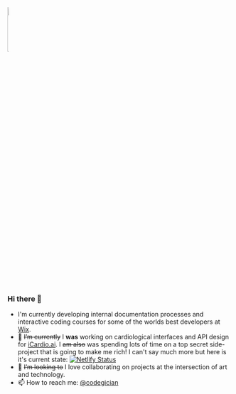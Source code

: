 <div style="display:inline-block; ">
<img style="display:inline" width="16%" src="https://images.app.goo.gl/4yaq4T9KGhYAc8YW8">
</div>

### Hi there 👋

- I'm currently developing internal documentation processes and interactive coding courses for some of the worlds best developers at [Wix](https://www.wix.com/).
- 🔭 ~~I’m currently~~ I **was** working on cardiological interfaces and API design for [iCardio.ai](icardio.ai). 
I ~~am also~~ was spending lots of time on a top secret side-project that is going to make me rich! I can't say much more but here is it's current state: [![Netlify Status](https://api.netlify.com/api/v1/badges/daf9bdd0-371b-4d55-8e67-dd314356ee76/deploy-status)](https://app.netlify.com/sites/heuristic-panini-1e3e7d/deploys)
- 👯 ~~I’m looking to~~ I love collaborating on projects at the intersection of art and technology.
- 📫 How to reach me: [@codegician](twitter.com/codegician)
